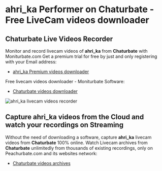 # ahri_ka Performer on Chaturbate - Free LiveCam videos downloader

## Chaturbate Live Videos Recorder

Monitor and record livecam videos of **ahri_ka** from **Chaturbate** with Moniturbate.com
Get a premium trial for free by just and only registering with your Email address:
* [ahri_ka Premium videos downloader](https://moniturbate.com/request-demo-licence-key.html)

Free livecam videos downloader - Moniturbate Software:
* [Chaturbate videos downloader](https://moniturbate.com/moniturbate-download-software.html)

![ahri_ka livecam videos recorder](https://peachurnet.com/templates/moniturbate-software.png)


## Capture ahri_ka videos from the Cloud and watch your recordings on Streaming

Without the need of downloading a software, capture **ahri_ka** livecam videos from **Chaturbate** 100% online.
Watch Livecam archives from **Chaturbate** unlimitedly from thousands of existing recordings, only on Peachurbate.com and its websites network:
* [Chaturbate videos archives](https://peachurnet.com/)
